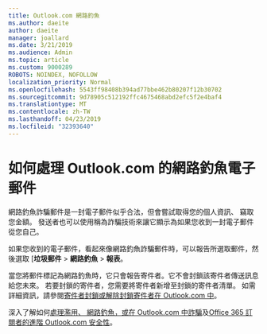 ```yaml
---
title: Outlook.com 網路釣魚
ms.author: daeite
author: daeite
manager: joallard
ms.date: 3/21/2019
ms.audience: Admin
ms.topic: article
ms.custom: 9000289
ROBOTS: NOINDEX, NOFOLLOW
localization_priority: Normal
ms.openlocfilehash: 5543ff98408b394ad77bbe462b80207f12b30702
ms.sourcegitcommit: 9d78905c512192ffc4675468abd2efc5f2e4baf4
ms.translationtype: MT
ms.contentlocale: zh-TW
ms.lasthandoff: 04/23/2019
ms.locfileid: "32393640"
---
```

# <a name="how-to-deal-with-phishing-email-in-outlookcom"></a>如何處理 Outlook.com 的網路釣魚電子郵件

網路釣魚詐騙郵件是一封電子郵件似乎合法，但會嘗試取得您的個人資訊、 竊取您金額。 發送者也可以使用稱為詐騙技術來讓它顯示為如果您收到一封電子郵件從您自己。

如果您收到的電子郵件，看起來像網路釣魚詐騙郵件時，可以報告所選取郵件，然後選取 [**垃圾郵件** > **網路釣魚** > **報表**。

當您將郵件標記為網路釣魚時，它只會報告寄件者。它不會封鎖該寄件者傳送訊息給您未來。 若要封鎖的寄件者，您需要將寄件者新增至封鎖的寄件者清單。 如需詳細資訊，請參閱[寄件者封鎖或解除封鎖寄件者在 Outlook.com 中](https://support.office.com/article/afba1c94-77bb-4f50-8b85-057cf52f4d5e)。

深入了解如何[處理濫用、 網路釣魚，或在 Outlook.com 中詐騙](https://support.office.com/article/0d882ea5-eedc-4bed-aebc-079ffa1105a3)及[Office 365 訂閱者的進階 Outlook.com 安全性](https://support.office.com/article/882d2243-eab9-4545-a58a-b36fee4a46e2)。